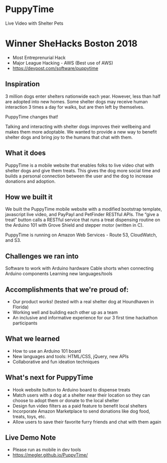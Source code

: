 # PuppyTime
Live Video with Shelter Pets

# Winner SheHacks Boston 2018
- Most Entreprenurial Hack
- Major League Hacking - AWS (Best use of AWS)
- https://devpost.com/software/puppytime

## Inspiration
3 million dogs enter shelters nationwide each year. However, less than half are adopted into new homes. Some shelter dogs may receive human interaction 3 times a day for walks, but are then left by themselves.

PuppyTime changes that!

Talking and interacting with shelter dogs improves their wellbeing and makes them more adoptable. We wanted to provide a new way to benefit shelter dogs and bring joy to the humans that chat with them.

## What it does
PuppyTime is a mobile website that enables folks to live video chat with shelter dogs and give them treats. This gives the dog more social time and builds a personal connection between the user and the dog to increase donations and adoption.

## How we built it
We built the PuppyTime mobile website with a modified bootstrap template, javascript live video, and PayPayl and PetFinder RESTful APIs. The “give a treat” button calls a RESTful service that runs a treat dispensing routine on the Arduino 101 with Grove Shield and stepper motor (written in C).

PuppyTime is running on Amazon Web Services - Route 53, CloudWatch, and S3.

## Challenges we ran into
Software to work with Arduino hardware
Cable shorts when connecting Arduino components
Learning new languages/tools

## Accomplishments that we're proud of:
- Our product works! (tested with a real shelter dog at Houndhaven in Florida)
- Working well and building each other up as a team 
- An inclusive and informative experience for our 3 first time hackathon participants

## What we learned
- How to use an Arduino 101 board 
- New languages and tools: HTML/CSS, jQuery, new APIs 
- Collaborative and fun ideation techniques

## What's next for PuppyTime
- Hook website button to Arduino board to dispense treats
- Match users with a dog at a shelter near their location so they can choose to adopt them or donate to the local shelter
- Design fun video filters as a paid feature to benefit local shelters
- Incorporate Amazon Marketplace to send donations like dog food, treats, toys, etc.
- Allow users to save their favorite furry friends and chat with them again

## Live Demo Note
- Please run as mobile in dev tools
- https://megler.github.io/PuppyTime/
